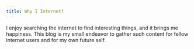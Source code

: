 ```yaml
---
title: Why I Internet?
---
```


I enjoy searching the internet to find interesting things, and it brings me happiness. This blog is my small endeavor to gather such content for fellow internet users and for my own future self.

